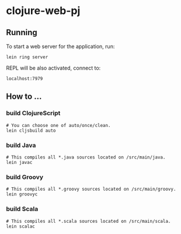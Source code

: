 # clojure-web-pj

## Running

To start a web server for the application, run:

    lein ring server

REPL will be also activated, connect to:

    localhost:7979


## How to ...

### build ClojureScript

    # You can choose one of auto/once/clean.
    lein cljsbuild auto

### build Java

    # This compiles all *.java sources located on /src/main/java.
    lein javac
	
### build Groovy

    # This compiles all *.groovy sources located on /src/main/groovy.
	lein groovyc 

	
### build Scala

    # This compiles all *.scala sources located on /src/main/scala.
	lein scalac 
